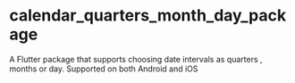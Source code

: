 # calendar_quarters_month_day_package
A Flutter package that supports choosing date intervals as quarters , months or day. Supported on both Android and iOS
